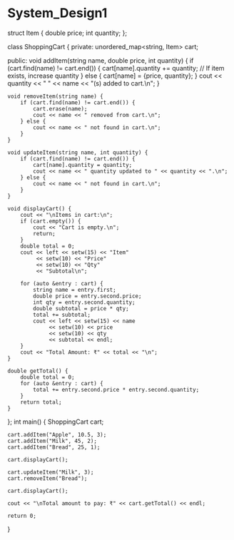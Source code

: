 # System_Design1
struct Item {
    double price;
    int quantity;
};

class ShoppingCart {
private:
    unordered_map<string, Item> cart;

public:
    void addItem(string name, double price, int quantity) {
        if (cart.find(name) != cart.end()) {
            cart[name].quantity += quantity; // If item exists, increase quantity
        } else {
            cart[name] = {price, quantity};
        }
        cout << quantity << " " << name << "(s) added to cart.\n";
    }

    void removeItem(string name) {
        if (cart.find(name) != cart.end()) {
            cart.erase(name);
            cout << name << " removed from cart.\n";
        } else {
            cout << name << " not found in cart.\n";
        }
    }

    void updateItem(string name, int quantity) {
        if (cart.find(name) != cart.end()) {
            cart[name].quantity = quantity;
            cout << name << " quantity updated to " << quantity << ".\n";
        } else {
            cout << name << " not found in cart.\n";
        }
    }

    void displayCart() {
        cout << "\nItems in cart:\n";
        if (cart.empty()) {
            cout << "Cart is empty.\n";
            return;
        }
        double total = 0;
        cout << left << setw(15) << "Item"
             << setw(10) << "Price"
             << setw(10) << "Qty"
             << "Subtotal\n";

        for (auto &entry : cart) {
            string name = entry.first;
            double price = entry.second.price;
            int qty = entry.second.quantity;
            double subtotal = price * qty;
            total += subtotal;
            cout << left << setw(15) << name
                 << setw(10) << price
                 << setw(10) << qty
                 << subtotal << endl;
        }
        cout << "Total Amount: ₹" << total << "\n";
    }

    double getTotal() {
        double total = 0;
        for (auto &entry : cart) {
            total += entry.second.price * entry.second.quantity;
        }
        return total;
    }
};
int main() {
    ShoppingCart cart;

    cart.addItem("Apple", 10.5, 3);
    cart.addItem("Milk", 45, 2);
    cart.addItem("Bread", 25, 1);

    cart.displayCart();

    cart.updateItem("Milk", 3);       
    cart.removeItem("Bread");         

    cart.displayCart();

    cout << "\nTotal amount to pay: ₹" << cart.getTotal() << endl;

    return 0;
}
